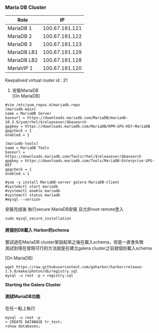 ### Maria DB Cluster  

| Role | IP |
| ------- | -------------- |
| MariaDB 1 | 100.67.191.121 |
| MariaDB 2 | 100.67.191.122 |
| MariaDB 3 | 100.67.191.123 |
| MariaDB LB1 | 100.67.191.129 |
| MariaDB LB2 | 100.67.191.128 |
| MariaVIP 1| 100.67.191.120 |

Keepalived virtual router id : 21  


1. 安裝MariaDB  
[On MariaDB]  
```
#vim /etc/yum.repos.d/mariadb.repo
[mariadb-main]
name = MariaDB Server
baseurl = https://downloads.mariadb.com/MariaDB/mariadb-10.3.9/yum/rhel/$releasever/$basearch
gpgkey = https://downloads.mariadb.com/MariaDB/RPM-GPG-KEY-MariaDB
gpgcheck = 1
enabled = 1

[mariadb-tools]
name = MariaDB Tools
baseurl = https://downloads.mariadb.com/Tools/rhel/$releasever/$basearch
gpgkey = https://downloads.mariadb.com/Tools/MariaDB-Enterprise-GPG-KEY
gpgcheck = 1
enabled = 1

#yum -y install MariaDB-server galera MariaDB-client
#systemctl start mariadb
#systemctl enable mariadb
#systemctl status mariadb
#mysql --version
```
安裝完成後 執行secure MariaDB安裝 且允許root remote登入  
```bash=
sudo mysql_secure_installation
```

#### 將個別DB載入 Harbor的schema  
嘗試過在MariaDB cluster架設起來之後在載入schema，但是一直會失敗  
測試到現在發現可行的方法就是在建立galera cluster之前就個別載入schema  

[On MariaDB]  
```bash=
wget https://raw.githubusercontent.com/goharbor/harbor/release-1.5.0/make/photon/db/registry.sql
mysql -u root -p < registry.sql
```

**Starting the Galera Cluster**  

#### 測試MariaDB功能
在任一點上執行  
```bash=
mysql -u root -p
> CREATE DATABASE tr_test;
>show databases;

```
